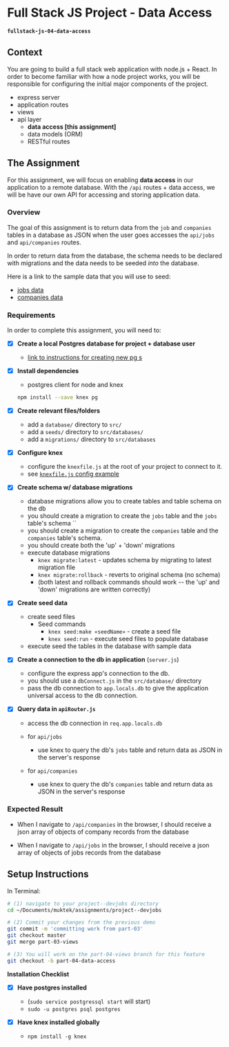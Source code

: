 # Full Stack JS Project - Data Access
**`fullstack-js-04-data-access`**


## Context
You are going to build a full stack web application with node.js + React. In order to become familiar with how a node project works, you will be responsible for configuring the  initial major components of the project.  

- express server
- application routes
- views
- api layer
  - **data access [this assignment]**
  - data models (ORM)
  - RESTful routes


## The Assignment
For this assignment, we will focus on enabling **data access** in our application to a remote database. With the `/api` routes + data access, we will be have our own API for accessing and storing application data.

###  Overview
The goal of this assignment is to return data from the `job` and `companies` tables in a database as JSON when the user goes accesses the `api/jobs` and `api/companies` routes.  

In order to return data from the database, the schema needs to be declared with migrations and the data needs to be seeded *into* the database.

Here is a link to the sample data that you will use to seed:
  - [jobs data](https://github.com/muktek/assignment--fullstack-js-04-data-access/blob/master/seeddata/jobsData.js)
  - [companies data](https://github.com/muktek/assignment--fullstack-js-04-data-access/blob/master/seeddata/companiesData.js)


### Requirements
In order to complete this assignment, you will need to:


- [x] **Create a local Postgres database for project + database user**
  + [link to instructions for creating new pg s](_pgnewdb.md)

- [x] **Install dependencies**
  - postgres client for node and knex
  ```sh
  npm install --save knex pg
  ```

- [x] **Create relevant files/folders**
  + add a `database/` directory to `src/`
  + add a `seeds/` directory to `src/databases/`
  + add a `migrations/` directory to `src/databases`

- [x] **Configure knex**
  + configure the `knexfile.js` at the root of your project to connect to it.
  - see [`knexfile.js` config example](./knexfile.js)


- [x] **Create schema w/ database migrations**
  + database migrations allow you to create tables and table schema on the db
  + you should create a migration to create the `jobs` table and the `jobs` table's schema
    ``
  + you should create a migration to create the `companies` table and the `companies` table's schema.
  + you should create both the 'up' + 'down' migrations
  + execute database migrations
    - `knex migrate:latest` - updates schema by migrating to latest migration file
    - `knex migrate:rollback` - reverts to original schema (no schema)
    - (both latest and rollback commands should work -- the 'up' and 'down' migrations are written correctly)

- [x] **Create seed data**
  - create seed files
    - Seed commands
      - `knex seed:make «seedName»` - create a seed file
      - `knex seed:run` - execute seed files to populate database
  -  execute seed the tables in the database with sample data

- [x] **Create a connection to the db in application** (`server.js`)
  + configure the express app's connection to the db.
  + you should use a `dbConnect.js` in the `src/database/` directory
  + pass the db connection to `app.locals.db` to give the application universal access to the db connection.


- [x] **Query data in `apiRouter.js`**
  + access the db connection in `req.app.locals.db`

  + for `api/jobs`
    - use knex to query the db's `jobs` table and return data as JSON in the server's response

  + for `api/companies`
    - use knex to query the db's `companies` table and return data as JSON in the server's response



### Expected Result

- When I navigate to `/api/companies` in the browser, I should receive a json array of objects of company records from the database

- When I navigate to `/api/jobs` in the browser, I should receive a json array of objects of jobs records from the database


## Setup Instructions

In Terminal:

```sh
# (1) navigate to your project--devjobs directory
cd ~/Documents/muktek/assignments/project--devjobs

# (2) Commit your changes from the previous demo
git commit -m 'committing work from part-03'
git checkout master
git merge part-03-views

# (3) You will work on the part-04-views branch for this feature
git checkout -b part-04-data-access

```


**Installation Checklist**

- [x] **Have postgres installed**
  - (`sudo service postgressql start` will start)
  - `sudo -u postgres psql postgres`

- [x] **Have knex installed globally**
  - `npm install -g knex`
